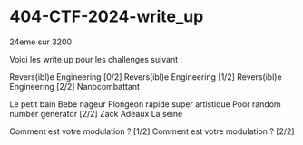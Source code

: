 # 404-CTF-2024-write_up
 
24eme sur 3200 

Voici les write up pour les challenges suivant :


Revers(ibl)e Engineering [0/2]
Revers(ibl)e Engineering [1/2]
Revers(ibl)e Engineering [2/2]
Nanocombattant

Le petit bain
Bebe nageur
Plongeon rapide super artistique
Poor random number generator [2/2]
Zack Adeaux 
La seine

Comment est votre modulation ? [1/2]
Comment est votre modulation ? [2/2]